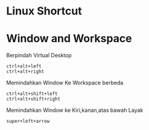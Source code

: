 # Linux Shortcut

# Window and Workspace

Berpindah Virtual Desktop

```
ctrl+alt+left
ctrl+alt+right
```

Memindahkan Window Ke Workspace berbeda

```
ctrl+alt+shift+left
ctrl+alt+shift+right
```

Memindahkan Window ke Kiri,kanan,atas bawah Layak

```
super+left+arrow
```
